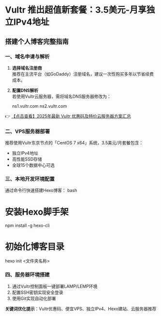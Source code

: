 # Vultr 推出超值新套餐：3.5美元-月享独立IPv4地址

## 搭建个人博客完整指南

### 一、域名申请与解析
1. **选择域名注册商**  
   推荐在主流平台（如GoDaddy）注册域名，建议一次性购买多年以节省续费成本。

2. **配置DNS解析**  
   若使用Vultr云服务器，需将域名DNS服务器修改为：
   
   ns1.vultr.com
   ns2.vultr.com
   

👉 [【点击查看】2025年最新 Vultr 优惠码及特价云服务器方案汇总](https://bit.ly/VuLtr)

### 二、VPS服务器部署
推荐使用Vultr东京节点的「CentOS 7 x64」系统，3.5美元/月套餐包含：
- 独立IPv4地址
- 高性能SSD存储
- 全球15个数据中心可选

### 三、本地开发环境配置
通过命令行快速搭建Hexo博客：
bash
# 安装Hexo脚手架
npm install -g hexo-cli

# 初始化博客目录
hexo init <文件夹名称>

### 四、服务器环境搭建
1. 通过Vultr控制面板一键部署LAMP/LEMP环境
2. 配置SSH密钥实现安全登录
3. 使用Git实现自动化部署

**关键词优化提示**：Vultr优惠码、便宜VPS、独立IPv4、Hexo建站、云服务器推荐